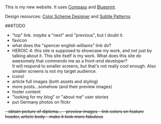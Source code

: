 This is my new website. It uses [Compass](http://compass-style.org/) and [Blueprint](http://blueprintcss.org/).

Design resources: [Color Scheme Designer](http://colorschemedesigner.com/) and [Subtle Patterns](http://subtlepatterns.com/).


###TODO

- "top" link. *maybe* a "next" and "previous", but I doubt it.
- favicon
- what does the "spencer english williams" link do?
- HEROIC 4: this site is supposed to showcase my work, and not just by talking about it. This site itself is my work. What does this site do awesomely that commends me as a front-end developer?  
  It will respond to smaller screens, but that's not really cool enough. Also smaller screens is not my target audience.
- icons!
- article full images (both assets and styling)
- more posts...somehow (and their preview images)
- footer content
- "looking for my blog" or "about me" user stories
- put Germany photos on flickr
<strike>
- obtain picture of diploma...
- preview images
- link colors on feature header, article body
- make it look more fabulous
</strike>